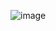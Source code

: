 ![image](https://user-images.githubusercontent.com/42828348/191332897-f5ad9630-3750-4dd7-8848-d808dc6c29d4.png)
